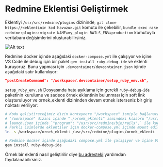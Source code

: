 # Redmine Eklentisi Geliştirmek

Eklentiyi `/usr/src/redmine/plugins` dizininde, `git clone https://<eklentinin kod havuzu>.git` komutu ile çekebilir, `bundle exec rake redmine:plugins:migrate NAME=my_plugin RAILS_ENV=production` komutuyla veritabanı değişimlerini oluşturabilirsiniz.

![Alt text](image.png)

Redmine docker içinde aşağıdaki `docker-compose.yml` ile çalışıyor ve içine VS Code ile debug için bir paket `gem install ruby-debug-ide` ve eklenti kuruyoruz. Bunu yapması için `.devcontainer/devcontainer.json` içinde aşağıdaki satır kullanılıyor:

```json
"postCreateCommand": "/workspace/.devcontainer/setup_ruby_env.sh",
```

`setup_ruby_env.sh` Dosyasında hata ayıklama için gerekli `ruby-debug-ide` paketinin kurulumu ve sadece örnek eklentinin bulunması için soft link oluşturuluyor ve ornek_eklenti dizininden devam etmek isterseniz bir giriş noktası veriliyor:

```bash
# Kodu geliştireceğimiz dizin konteynere "/workspace" ismiyle bağlanacak.
# "/workspace" dizini içinde "./ornek_eklenti" ismindeki klasörü "/usr/src/redmine/plugins" dizininin altına soft link ile bağlıyoruz
# launch.json içinde `"program": "/usr/src/redmine/bin/rails",` ile kodumuzu başlatabiliyoruz.
# Farklı isimlerde eklentiler için docker-compose.yml içinde mount edilmi "/workspace/volume/redmine/redmine-plugins" dizini içinde yaratarak kodlayabilirsiniz
ln -s /workspace/ornek_eklenti /usr/src/redmine/plugins/ornek_eklenti

# Redmine docker içinde aşağıdaki compose.yml ile çalışıyor ve içine VS Code ile debug için eklenti kuruyoruz.
gem install ruby-debug-ide
```

Örnek bir eklenti nasıl geliştirilir diye [bu adresteki](https://github.com/cemtopkaya/ulak_test/blob/main/Redmine-Eklenti-Gelistirmek.md) yardımdan faydalanabilirsiniz.
